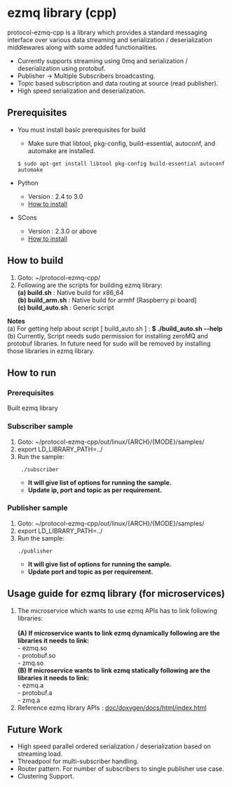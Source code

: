 # ezmq library (cpp)

protocol-ezmq-cpp is a library which provides a standard messaging interface over various data streaming
and serialization / deserialization middlewares along with some added functionalities.</br>
  - Currently supports streaming using 0mq and serialization / deserialization using protobuf.
  - Publisher -> Multiple Subscribers broadcasting.
  - Topic based subscription and data routing at source (read publisher).
  - High speed serialization and deserialization.


## Prerequisites ##
 - You must install basic prerequisites for build
   - Make sure that libtool, pkg-config, build-essential, autoconf, and automake are installed.
   ```
   $ sudo apt-get install libtool pkg-config build-essential autoconf automake
   ```

- Python
  - Version : 2.4 to 3.0
  - [How to install](https://wiki.python.org/moin/BeginnersGuide/Download)

- SCons
  - Version : 2.3.0 or above
  - [How to install](http://scons.org/doc/2.3.0/HTML/scons-user/c95.html)

## How to build ##
1. Goto: ~/protocol-ezmq-cpp/</br>
2. Following are the scripts for building ezmq library:</br>
   **(a) build.sh**      : Native build for x86_64</br>
   **(b) build_arm.sh**  : Native build for armhf [Raspberry pi board]</br>
   **(c) build_auto.sh** : Generic script</br>

**Notes** </br>
(a) For getting help about script [ build_auto.sh ] : **$ ./build_auto.sh --help** </br>
(b) Currently, Script needs sudo permission for installing zeroMQ and protobuf libraries. In future need for sudo will be removed by installing those libraries in ezmq library. </br> 

## How to run ##

### Prerequisites ###
 Built ezmq library

### Subscriber sample ###
1. Goto: ~/protocol-ezmq-cpp/out/linux/{ARCH}/{MODE}/samples/
2. export LD_LIBRARY_PATH=../
3. Run the sample:
    ```
     ./subscriber
    ```
    - **It will give list of options for running the sample.** </br>
    - **Update ip, port and topic as per requirement.** </br>

### Publisher sample ###
1. Goto: ~/protocol-ezmq-cpp/out/linux/{ARCH}/{MODE}/samples/
2. export LD_LIBRARY_PATH=../
3. Run the sample:
   ```
   ./publisher
   ```
   - **It will give list of options for running the sample.** </br>
   - **Update port and topic as per requirement.** </br>

## Usage guide for ezmq library (for microservices)

1. The microservice which wants to use ezmq APIs has to link following libraries:</br></br>
   **(A) If microservice wants to link ezmq dynamically following are the libraries it needs to link:**</br>
        - ezmq.so</br>
        - protobuf.so</br>
        - zmq.so </br>
   **(B) If microservice wants to link ezmq statically following are the libraries it needs to link:**</br>
        - ezmq.a</br>
        - protobuf.a</br>
        - zmq.a </br>
2. Reference ezmq library APIs : [doc/doxygen/docs/html/index.html](doc/doxygen/docs/html/index.html)

## Future Work ##
  - High speed parallel ordered serialization / deserialization based on streaming load.
  - Threadpool for multi-subscriber handling.
  - Router pattern. For number of subscribers to single publisher use case.
  - Clustering Support.
</br></br>
